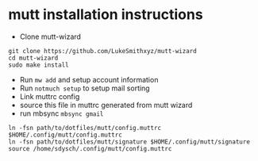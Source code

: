 # mutt installation instructions

* Clone mutt-wizard
```
git clone https://github.com/LukeSmithxyz/mutt-wizard
cd mutt-wizard
sudo make install
```

* Run `mw add` and setup account information
* Run `notmuch setup` to setup mail sorting
* Link muttrc config
* source this file in muttrc generated from mutt wizard
* run mbsync `mbsync gmail`

```
ln -fsn path/to/dotfiles/mutt/config.muttrc $HOME/.config/mutt/config.muttrc
ln -fsn path/to/dotfiles/mutt/signature $HOME/.config/mutt/signature
source /home/sdysch/.config/mutt/config.muttrc
```
